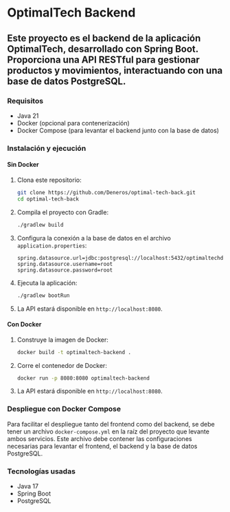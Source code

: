 # OptimalTech Backend

## Este proyecto es el backend de la aplicación OptimalTech, desarrollado con Spring Boot. Proporciona una API RESTful para gestionar productos y movimientos, interactuando con una base de datos PostgreSQL.

### Requisitos

- Java 21
- Docker (opcional para contenerización)
- Docker Compose (para levantar el backend junto con la base de datos)

### Instalación y ejecución

#### Sin Docker

1. Clona este repositorio:

    ```bash
    git clone https://github.com/Deneros/optimal-tech-back.git
    cd optimal-tech-back
    ```

2. Compila el proyecto con Gradle:

    ```bash
    ./gradlew build
    ```

3. Configura la conexión a la base de datos en el archivo `application.properties`:

    ```properties
    spring.datasource.url=jdbc:postgresql://localhost:5432/optimaltechdb
    spring.datasource.username=root
    spring.datasource.password=root
    ```

4. Ejecuta la aplicación:

    ```bash
    ./gradlew bootRun
    ```

5. La API estará disponible en `http://localhost:8080`.

#### Con Docker

1. Construye la imagen de Docker:

    ```bash
    docker build -t optimaltech-backend .
    ```

2. Corre el contenedor de Docker:

    ```bash
    docker run -p 8080:8080 optimaltech-backend
    ```

3. La API estará disponible en `http://localhost:8080`.

### Despliegue con Docker Compose

Para facilitar el despliegue tanto del frontend como del backend, se debe tener un archivo `docker-compose.yml` en la raíz del proyecto que levante ambos servicios. Este archivo debe contener las configuraciones necesarias para levantar el frontend, el backend y la base de datos PostgreSQL.


### Tecnologías usadas

- Java 17
- Spring Boot
- PostgreSQL
